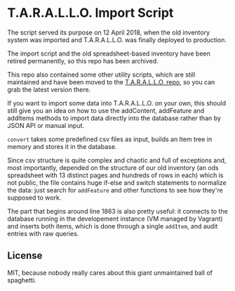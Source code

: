 # T.A.R.A.L.L.O. Import Script

The script served its purpose on 12 April 2018, when the old inventory system
was imported and T.A.R.A.L.L.O. was finally deployed to production.

The import script and the old spreadsheet-based inventory have been retired
permanently, so this repo has been archived.

This repo also contained some other utility scripts, which are still maintained
and have been moved to the [T.A.R.A.L.L.O. repo](https://github.com/weee-open/tarallo),
so you can grab the latest version there.

If you want to import some data into T.A.R.A.L.L.O. on your own, this should
still give you an idea on how to use the addContent, addFeature and addItems
methods to import data directly into the database rather than by JSON API or
manual input.

`convert` takes some predefined csv files as input, builds an Item tree in memory
and stores it in the database.

Since csv structure is quite complex and chaotic and full of exceptions and,
most importantly, depended on the structure of our old inventory (an ods
spreadsheet with 13 distinct pages and hundreds of rows in each) which is not
public, the file contains huge if-else and switch statements to normalize the
data: just search for `addFeature` and other functions to see how they're supposed
to work.

The part that begins around line 1863 is also pretty useful: it connects to the
database running in the developement instance (VM managed by Vagrant) and inserts
both items, which is done through a single `addItem`, and audit entries with
raw queries.

## License

MIT, because nobody really cares about this giant unmaintained ball of spaghetti.
